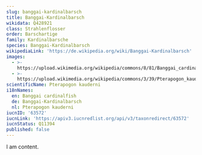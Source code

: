 ```yaml
---
slug: banggai-kardinalbarsch
title: Banggai-Kardinalbarsch
wikidata: Q428921
class: Strahlenflosser
order: Barschartige
family: Kardinalbarsche
species: Banggai-Kardinalbarsch
wikipediaLink: 'https://de.wikipedia.org/wiki/Banggai-Kardinalbarsch'
images:
  - >-
    https://upload.wikimedia.org/wikipedia/commons/8/81/Banggai_cardinal_fish.jpg
  - >-
    https://upload.wikimedia.org/wikipedia/commons/3/39/Pterapogon_kauderni_NEA.jpg
scientificName: Pterapogon kauderni
i18nNames:
  en: Banggai cardinalfish
  de: Banggai-Kardinalbarsch
  nl: Pterapogon kauderni
iucnID: '63572'
iucnLink: 'https://apiv3.iucnredlist.org/api/v3/taxonredirect/63572'
iucnStatus: Q11394
published: false
---
```


I am content.
